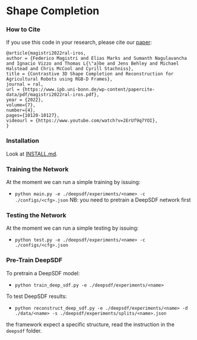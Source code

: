 # Shape Completion

### How to Cite

If you use this code in your research, please cite our
[paper](https://www.ipb.uni-bonn.de/wp-content/papercite-data/pdf/magistri2022ral-iros.pdf):
```
@article{magistri2022ral-iros,
author = {Federico Magistri and Elias Marks and Sumanth Nagulavancha and Ignacio Vizzo and Thomas L{\"a}be and Jens Behley and Michael Halstead and Chris McCool and Cyrill Stachniss},
title = {Contrastive 3D Shape Completion and Reconstruction for Agricultural Robots using RGB-D Frames},
journal = ral,
url = {https://www.ipb.uni-bonn.de/wp-content/papercite-data/pdf/magistri2022ral-iros.pdf},
year = {2022},
volume={7},
number={4},
pages={10120-10127},
videourl = {https://www.youtube.com/watch?v=2ErUf9q7YOI},
}
```

### Installation

Look at [INSTALL.md](INSTALL.md).

### Training the Network 

At the moment we can run a simple training by issuing:
* `python main.py -e ./deepsdf/experiments/<name> -c ./configs/<cfg>.json`
NB: you need to pretrain a DeepSDF network first

### Testing the Network 

At the moment we can run a simple testing by issuing:
* `python test.py -e ./deepsdf/experiments/<name> -c ./configs/<cfg>.json` 

### Pre-Train DeepSDF

To pretrain a DeepSDF model:
* `python train_deep_sdf.py -e ./deepsdf/experiments/<name>`

To test DeepSDF results:
* `python reconstruct_deep_sdf.py -e ./deepsdf/experiments/<name> -d ./data/<name> -s ./deepsdf/experiments/splits/<name>.json`

the framework expect a specific structure, read the instruction in the `deepsdf` folder. 
